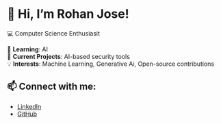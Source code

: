 # 👋 Hi, I’m Rohan Jose!
💻 Computer Science Enthusiasit


🌱 **Learning**: AI  
💼 **Current Projects**: AI-based security tools  
💡 **Interests**: Machine Learning, Generative Ai, Open-source contributions  

## 📫 Connect with me:
- [LinkedIn](https://www.linkedin.com/in/rohan-jose-60191b290/)
- [GitHub](https://github.com/RohanJose)
